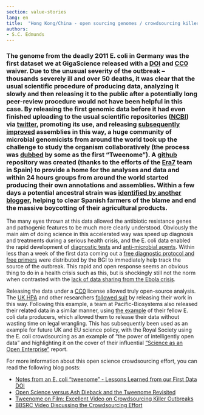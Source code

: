 ```yaml
---
section: value-stories
lang: en
title:  "Hong Kong/China - open sourcing genomes / crowdsourcing killer outbreaks"
authors:
- S.C. Edmunds
---
```

### The genome from the deadly 2011 E. coli in Germany was the first dataset we at GigaScience released with a [DOI](http://en.wikipedia.org/wiki/Digital_object_identifier) and [CC0](http://en.wikipedia.org/wiki/CC0#Public_domain_tools) waiver.  Due to the unusual severity of the outbreak – thousands severely ill and over 50 deaths, it was clear that the usual scientific procedure of producing data, analyzing it slowly and then releasing it to the public after a potentially long peer-review procedure would not have been helpful in this case. By releasing the first genomic data before it had even finished uploading to the usual scientific repositories ([NCBI](http://www.ncbi.nlm.nih.gov/sites/entrez?cmd=Link&LinkName=bioproject_sra&from_uid=67657)) via [twitter](http://sciblogs.co.nz/infectious-thoughts/2011/06/09/an-outbreak-of-crowdsourcing/), promoting its use, and releasing [subsequently](http://www.genomics.cn/en/news/show_news?nid=98856) [improved](http://www.genomics.cn/en/news/show_news?nid=98867) assemblies in this way, a huge community of microbial genomicists from around the world took up the challenge to study the organism collaboratively (the process was  [dubbed](http://twitter.com/#%21/pathogenomenick/status/78768010382422016) by some as the first “Tweenome”). A [github](https://github.com/ehec-outbreak-crowdsourced/BGI-data-analysis/wiki) repository was created (thanks to the efforts of the [Era7](http://www.era7bioinformatics.com/en/index.html) team in Spain) to provide a home for the analyses and data and within 24 hours groups from around the world started producing their own annotations and assemblies. Within a few days a potential ancestral strain was [identified by another blogger](http://scienceblogs.com/mikethemadbiologist/2011/06/i_dont_think_the_german_e_coli.php), helping to clear Spanish farmers of the blame and end the massive boycotting of their agricultural products. 

The many eyes thrown at this data allowed the antibiotic resistance genes and pathogenic features to be much more clearly understood. Obviously the main aim of doing science in this accelerated way was speed up diagnosis and treatments during a serious health crisis, and the E. coli data enabled the rapid development of [diagnostic tests](http://www.plosone.org/article/info%3Adoi%2F10.1371%2Fjournal.pone.0034498) and [anti-microbial agents](http://www.plosone.org/article/info%3Adoi%2F10.1371%2Fjournal.pone.0033637). Within less than a week of the first data coming out a [free diagnostic protocol and free primers](http://www.genomics.cn/en/news/show_news?nid=98968) were distributed by the BGI to immediately help track the source of the outbreak. This rapid and open response seems an obvious thing to do in a health crisis such as this, but is shockingly still not the norm when contrasted with the [lack of data sharing from the Ebola crisis](http://www.nature.com/news/data-sharing-make-outbreak-research-open-access-1.16966).

Releasing the data under a [CC0](http://en.wikipedia.org/wiki/CC0#Public_domain_tools) license allowed truly open-source analysis. The [UK HPA](http://www.hpa-bioinformatics.org.uk/lgp/genomes) and other researchers [followed suit](http://bacpathgenomics.wordpress.com/2011/06/13/e-coli-data-released-under-creative-commons-0-license/) by releasing their work in this way. Following this example, a team at Pacific-Biosystems also released their related data in a similar manner, using [the example](http://www.nature.com/news/open-data-project-aims-to-ease-the-way-for-genomic-research-1.10507) of their fellow E. coli data producers, which allowed them to release their data without wasting time on legal wrangling. This has subsequently been used as an example for future UK and EU science policy, with the Royal Society using the E. coli crowdsourcing as an example of “the power of intelligently open data” and highlighting it on the cover of their influential [“Science as an Open Enterprise”](http://royalsociety.org/policy/projects/science-public-enterprise/report/) report. 

For more information about this open science crowdsourcing effort, you can read the following blog posts: 
- [Notes from an E. coli “tweenome” - Lessons Learned from our First Data DOI](http://blogs.biomedcentral.com/gigablog/2011/08/03/notes-from-an-e-coli-tweenome-lessons-learned-from-our-first-data-doi/)
- [Open Science versus Ash Dieback and the Tweenome Revisited](http://blogs.biomedcentral.com/gigablog/2013/02/13/open-science-versus-ash-dieback-and-the-tweenome-revisited/) 
- [Tweenome on Film: Excellent Video on Crowdsourcing Killer Outbreaks](http://blogs.biomedcentral.com/gigablog/2013/02/21/tweenome-on-film-excellent-video-on-crowdsourcing-killer-outbreaks/) 
- [BBSRC Video Discussing the Crowdsourcing Effort](http://www.bbsrc.ac.uk/news/food-security/2013/130218-f-crowdsourcing-killer-outbreaks/)

